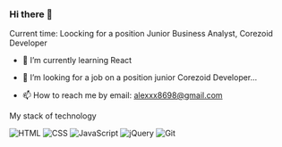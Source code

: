 ### Hi there 👋

Current time: Loocking for a position Junior Business Analyst, Corezoid Developer


- 🌱 I’m currently learning React

- 👯 I’m looking for a job on a position junior Corezoid Developer...

 - 📫 How to reach me by email: alexxx8698@gmail.com
 
 My stack of technology

 <img src="https://camo.githubusercontent.com/fc69f921ea80d2bbf77cddd242af81a3d4803165e4fddb187ad1cb635d20dc5a/68747470733a2f2f696d672e736869656c64732e696f2f62616467652f2d48544d4c2d3333333f7374796c653d666f722d7468652d6261646765266c6f676f3d68746d6c35" alt="HTML" data-canonical-src="https://img.shields.io/badge/-HTML-E34F26?style=for-the-badge&amp;logo=html5" style="max-width: 100%;"> <img src="https://camo.githubusercontent.com/2b49b2bf90302cbf8d066b13547d85bf09ecef2ed4274f82b6605d9a847eb286/68747470733a2f2f696d672e736869656c64732e696f2f62616467652f2d4353532d3333333f7374796c653d666f722d7468652d6261646765266c6f676f3d63737333266c6f676f436f6c6f723d626c7565" alt="CSS" data-canonical-src="https://img.shields.io/badge/-CSS-333?style=for-the-badge&amp;logo=css3&amp;logoColor=blue" style="max-width: 100%;"> <img src="https://camo.githubusercontent.com/dd6e432fef460b39933185c21109e73b9796354526b0f394a32e224147db78ae/68747470733a2f2f696d672e736869656c64732e696f2f62616467652f2d4a6176615363726970742d3333333f7374796c653d666f722d7468652d6261646765266c6f676f3d6a617661736372697074" alt="JavaScript" data-canonical-src="https://img.shields.io/badge/-JavaScript-333?style=for-the-badge&amp;logo=javascript" style="max-width: 100%;"> <img src="https://camo.githubusercontent.com/bbbe894fe4471d0fbc65a9d336922df95aae19c6907bb5dd0d4aca8ee2651d79/68747470733a2f2f696d672e736869656c64732e696f2f62616467652f2d6a51756572792d3333333f7374796c653d666f722d7468652d6261646765266c6f676f3d6a5175657279266c6f676f436f6c6f723d626c7565" alt="jQuery" data-canonical-src="https://img.shields.io/badge/-jQuery-333?style=for-the-badge&amp;logo=jQuery&amp;logoColor=blue" style="max-width: 100%;"> <img src="https://camo.githubusercontent.com/ecd61797542a3c4aadde178e2f6aac49f125c95f1d7249d6972304b91a4da8b8/68747470733a2f2f696d672e736869656c64732e696f2f62616467652f2d4769742d3333333f7374796c653d666f722d7468652d6261646765266c6f676f3d476974" alt="Git" data-canonical-src="https://img.shields.io/badge/-Git-333?style=for-the-badge&amp;logo=Git" style="max-width: 100%;">

